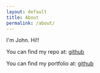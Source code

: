 ```yaml
---
layout: default
title: About
permalink: /about/
---
```


I'm John. Hi!!

You can find my repo at:
[github](https://huelsdonk.github.com/)

You can find my portfolio at:
[github](https://huelsdonk.github.io/portfolio/)